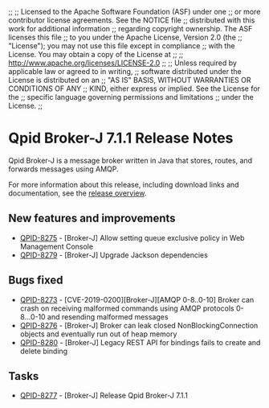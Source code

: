 ;;
;; Licensed to the Apache Software Foundation (ASF) under one
;; or more contributor license agreements.  See the NOTICE file
;; distributed with this work for additional information
;; regarding copyright ownership.  The ASF licenses this file
;; to you under the Apache License, Version 2.0 (the
;; "License"); you may not use this file except in compliance
;; with the License.  You may obtain a copy of the License at
;; 
;;   http://www.apache.org/licenses/LICENSE-2.0
;; 
;; Unless required by applicable law or agreed to in writing,
;; software distributed under the License is distributed on an
;; "AS IS" BASIS, WITHOUT WARRANTIES OR CONDITIONS OF ANY
;; KIND, either express or implied.  See the License for the
;; specific language governing permissions and limitations
;; under the License.
;;

# Qpid Broker-J 7.1.1 Release Notes

Qpid Broker-J is a message broker written in Java that stores, routes,
and forwards messages using AMQP.

For more information about this release, including download links and
documentation, see the [release overview](index.html).


## New features and improvements

 - [QPID-8275](https://issues.apache.org/jira/browse/QPID-8275) - [Broker-J] Allow setting queue exclusive policy in Web Management Console
 - [QPID-8279](https://issues.apache.org/jira/browse/QPID-8279) - [Broker-J] Upgrade Jackson dependencies

## Bugs fixed

 - [QPID-8273](https://issues.apache.org/jira/browse/QPID-8273) - [CVE-2019-0200][Broker-J][AMQP 0-8..0-10] Broker can crash on receiving malformed commands using AMQP protocols 0-8...0-10 and resending malformed messages
 - [QPID-8276](https://issues.apache.org/jira/browse/QPID-8276) - [Broker-J] Broker can leak closed NonBlockingConnection objects and eventually run out of heap memory
 - [QPID-8280](https://issues.apache.org/jira/browse/QPID-8280) - [Broker-J] Legacy REST API for bindings fails to create and delete binding

## Tasks

 - [QPID-8277](https://issues.apache.org/jira/browse/QPID-8277) - [Broker-J] Release Qpid Broker-J 7.1.1